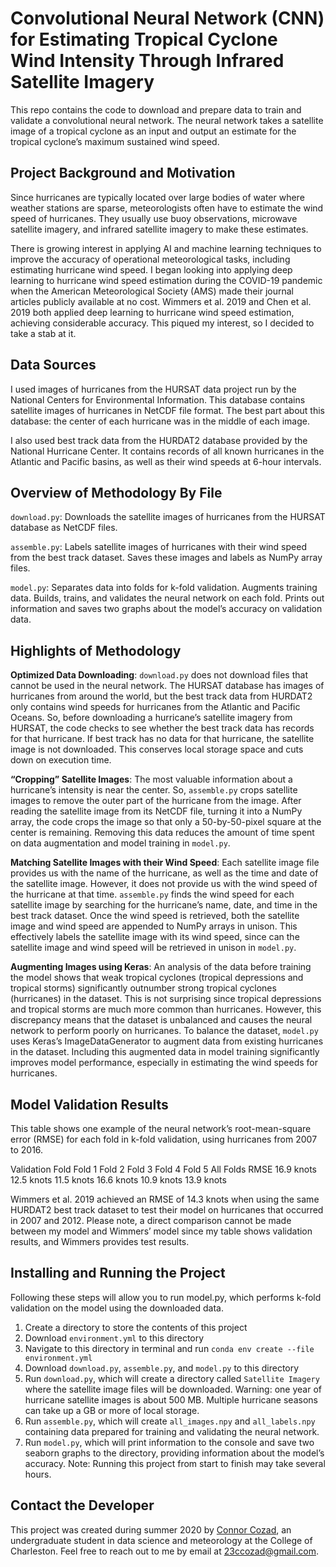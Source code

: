 # Convolutional Neural Network (CNN) for Estimating Tropical Cyclone Wind Intensity Through Infrared Satellite Imagery
This repo contains the code to download and prepare data to train and validate a convolutional neural network. The neural network takes a satellite image of a tropical cyclone as an input and output an estimate for the tropical cyclone’s maximum sustained wind speed.
## Project Background and Motivation
Since hurricanes are typically located over large bodies of water where weather stations are sparse, meteorologists often have to estimate the wind speed of hurricanes. They usually use buoy observations, microwave satellite imagery, and infrared satellite imagery to make these estimates.

There is growing interest in applying AI and machine learning techniques to improve the accuracy of operational meteorological tasks, including estimating hurricane wind speed. I began looking into applying deep learning to hurricane wind speed estimation during the COVID-19 pandemic when the American Meteorological Society (AMS) made their journal articles publicly available at no cost. Wimmers et al. 2019 and Chen et al. 2019 both applied deep learning to hurricane wind speed estimation, achieving considerable accuracy. This piqued my interest, so I decided to take a stab at it.
## Data Sources
I used images of hurricanes from the HURSAT data project run by the National Centers for Environmental Information. This database contains satellite images of hurricanes in NetCDF file format. The best part about this database: the center of each hurricane was in the middle of each image.

I also used best track data from the HURDAT2 database provided by the National Hurricane Center. It contains records of all known hurricanes in the Atlantic and Pacific basins, as well as their wind speeds at 6-hour intervals.
## Overview of Methodology By File
`download.py`: Downloads the satellite images of hurricanes from the HURSAT database as NetCDF files.

`assemble.py`: Labels satellite images of hurricanes with their wind speed from the best track dataset. Saves these images and labels as NumPy array files.

`model.py`: Separates data into folds for k-fold validation. Augments training data. Builds, trains, and validates the neural network on each fold. Prints out information and saves two graphs about the model’s accuracy on validation data.
## Highlights of Methodology
<b>Optimized Data Downloading</b>: `download.py` does not download files that cannot be used in the neural network. The HURSAT database has images of hurricanes from around the world, but the best track data from HURDAT2 only contains wind speeds for hurricanes from the Atlantic and Pacific Oceans. So, before downloading a hurricane’s satellite imagery from HURSAT, the code checks to see whether the best track data has records for that hurricane. If best track has no data for that hurricane, the satellite image is not downloaded. This conserves local storage space and cuts down on execution time.

<b>“Cropping” Satellite Images</b>: The most valuable information about a hurricane’s intensity is near the center. So, `assemble.py` crops satellite images to remove the outer part of the hurricane from the image. After reading the satellite image from its NetCDF file, turning it into a NumPy array, the code crops the image so that only a 50-by-50-pixel square at the center is remaining. Removing this data reduces the amount of time spent on data augmentation and model training in `model.py`.

<b>Matching Satellite Images with their Wind Speed</b>: Each satellite image file provides us with the name of the hurricane, as well as the time and date of the satellite image. However, it does not provide us with the wind speed of the hurricane at that time. `assemble.py` finds the wind speed for each satellite image by searching for the hurricane’s name, date, and time in the best track dataset. Once the wind speed is retrieved, both the satellite image and wind speed are appended to NumPy arrays in unison. This effectively labels the satellite image with its wind speed, since can the satellite image and wind speed will be retrieved in unison in `model.py`.

<b>Augmenting Images using Keras</b>: An analysis of the data before training the model shows that weak tropical cyclones (tropical depressions and tropical storms) significantly outnumber strong tropical cyclones (hurricanes) in the dataset. This is not surprising since tropical depressions and tropical storms are much more common than hurricanes. However, this discrepancy means that the dataset is unbalanced and causes the neural network to perform poorly on hurricanes. To balance the dataset, `model.py` uses Keras’s ImageDataGenerator to augment data from existing hurricanes in the dataset. Including this augmented data in model training significantly improves model performance, especially in estimating the wind speeds for hurricanes.
## Model Validation Results
This table shows one example of the neural network’s root-mean-square error (RMSE) for each fold in k-fold validation, using hurricanes from 2007 to 2016.

Validation Fold	Fold 1	Fold 2	Fold 3	Fold 4	Fold 5	All Folds
RMSE	16.9 knots	12.5 knots	11.5 knots	16.6 knots	10.9 knots	13.9 knots

Wimmers et al. 2019 achieved an RMSE of 14.3 knots when using the same HURDAT2 best track dataset to test their model on hurricanes that occurred in 2007 and 2012. Please note, a direct comparison cannot be made between my model and Wimmers’ model since my table shows validation results, and Wimmers provides test results.
## Installing and Running the Project
Following these steps will allow you to run model.py, which performs k-fold validation on the model using the downloaded data. 
1.	Create a directory to store the contents of this project
2.	Download `environment.yml` to this directory
3.	Navigate to this directory in terminal and run `conda env create --file environment.yml`
4.	Download `download.py`, `assemble.py`, and `model.py` to this directory
5.	Run `download.py`, which will create a directory called `Satellite Imagery` where the satellite image files will be downloaded. Warning: one year of hurricane satellite images is about 500 MB. Multiple hurricane seasons can take up a GB or more of local storage.
6.	Run `assemble.py`, which will create `all_images.npy` and `all_labels.npy` containing data prepared for training and validating the neural network.
7.	Run `model.py`, which will print information to the console and save two seaborn graphs to the directory, providing information about the model’s accuracy.
Note: Running this project from start to finish may take several hours.
## Contact the Developer
This project was created during summer 2020 by <a href="https://www.linkedin.com/in/connor-cozad/">Connor Cozad</a>, an undergraduate student in data science and meteorology at the College of Charleston. Feel free to reach out to me by email at 23ccozad@gmail.com.

